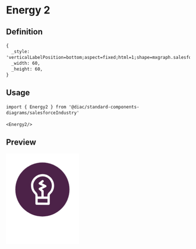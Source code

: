 # Energy 2

## Definition

```
{
  _style: 'verticalLabelPosition=bottom;aspect=fixed;html=1;shape=mxgraph.salesforce.energy2;',
  _width: 60,
  _height: 60,
}
```

## Usage

```
import { Energy2 } from '@diac/standard-components-diagrams/salesforceIndustry'

<Energy2/>
```

## Preview

<img src="./energy-2.png" width="200"/>
